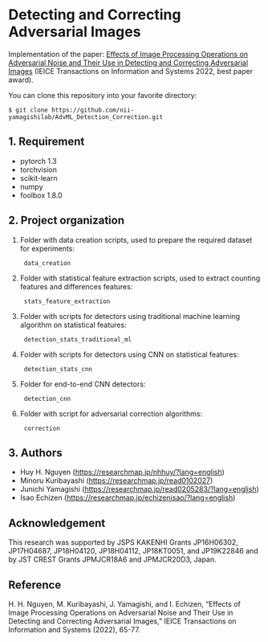 # Detecting and Correcting Adversarial Images

Implementation of the paper:  <a href="https://www.jstage.jst.go.jp/article/transinf/E105.D/1/E105.D_2021MUP0005/_article/-char/en">Effects of Image Processing Operations on Adversarial Noise and Their Use in Detecting and Correcting Adversarial Images</a> (IEICE Transactions on Information and Systems 2022, best paper award).

You can clone this repository into your favorite directory:

    $ git clone https://github.com/nii-yamagishilab/AdvML_Detection_Correction.git

## 1. Requirement
- pytorch 1.3
- torchvision
- scikit-learn
- numpy
- foolbox 1.8.0

## 2. Project organization
1. Folder with data creation scripts, used to prepare the required dataset for experiments:

        data_creation
1. Folder with statistical feature extraction scripts, used to extract counting features and differences features:

        stats_feature_extraction
1. Folder with scripts for detectors using traditional machine learning algorithm on statistical features:
   
        detection_stats_traditional_ml
1. Folder with scripts for detectors using CNN on statistical features:
   
        detection_stats_cnn
1. Folder for end-to-end CNN detectors:
   
        detection_cnn
1. Folder with script for adversarial correction algorithms:
   
        correction
   
## 3. Authors
- Huy H. Nguyen (https://researchmap.jp/nhhuy/?lang=english)
- Minoru Kuribayashi (https://researchmap.jp/read0102027)
- Junichi Yamagishi (https://researchmap.jp/read0205283/?lang=english)
- Isao Echizen (https://researchmap.jp/echizenisao/?lang=english)

## Acknowledgement
This research was supported by JSPS KAKENHI Grants JP16H06302, JP17H04687, JP18H04120, JP18H04112, JP18KT0051, and JP19K22846 and by JST CREST Grants JPMJCR18A6 and JPMJCR20D3, Japan.

## Reference
H. H. Nguyen, M. Kuribayashi, J. Yamagishi, and I. Echizen, “Effects of Image Processing Operations on Adversarial Noise and Their Use in Detecting and Correcting Adversarial Images,” IEICE Transactions on Information and Systems (2022), 65-77.
